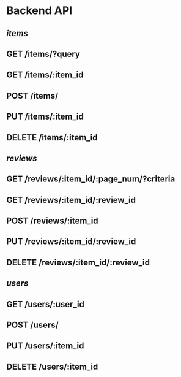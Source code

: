 # Backend API

## *items*

## GET      /items/?query
## GET      /items/:item_id
## POST     /items/
## PUT      /items/:item_id
## DELETE   /items/:item_id

## *reviews*

## GET      /reviews/:item_id/:page_num/?criteria
## GET      /reviews/:item_id/:review_id
## POST     /reviews/:item_id
## PUT      /reviews/:item_id/:review_id
## DELETE   /reviews/:item_id/:review_id

## *users*

## GET      /users/:user_id
## POST     /users/
## PUT      /users/:item_id
## DELETE   /users/:item_id

